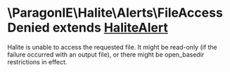 # \ParagonIE\Halite\Alerts\FileAccessDenied extends [HaliteAlert](HaliteAlert.md)

Halite is unable to access the requested file. It might be read-only (if the
failure occurred with an output file), or there might be open_basedir 
restrictions in effect.